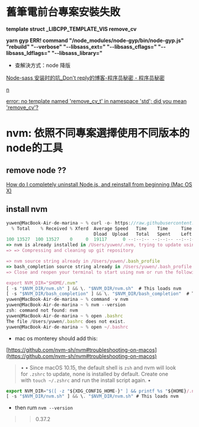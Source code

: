 # 舊筆電前台專案安裝失敗

**template <class _Tp> struct _LIBCPP_TEMPLATE_VIS remove_cv**

**yarn gyp ERR! command "/node_modules/node-gyp/bin/node-gyp.js" "rebuild" "--verbose" "--libsass_ext=" "--libsass_cflags=" "--libsass_ldflags=" "--libsass_library="**

- 查解決方式：node 降版

[Node-sass 安装时的坑_Don't reply的博客-程序员秘密 - 程序员秘密](https://www.cxymm.net/article/qq_42762909/119361279)

[n](https://www.npmjs.com/package/n)

[error: no template named 'remove_cv_t' in namespace 'std'; did you mean 'remove_cv'?](https://stackoverflow.com/questions/67241196/error-no-template-named-remove-cv-t-in-namespace-std-did-you-mean-remove)
  
  
# nvm: 依照不同專案選擇使用不同版本的node的工具

## remove node ??

[How do I completely uninstall Node.js, and reinstall from beginning (Mac OS X)](https://stackoverflow.com/questions/11177954/how-do-i-completely-uninstall-node-js-and-reinstall-from-beginning-mac-os-x)

## install nvm

```jsx
yuwen@MacBook-Air-de-marina ~ % curl -o- https://raw.githubusercontent.com/nvm-sh/nvm/v0.37.2/install.sh | bash
  % Total    % Received % Xferd  Average Speed   Time    Time     Time  Current
                                 Dload  Upload   Total   Spent    Left  Speed
100 13527  100 13527    0     0  19117      0 --:--:-- --:--:-- --:--:-- 19296
=> nvm is already installed in /Users/yuwen/.nvm, trying to update using git
=> => Compressing and cleaning up git repository

=> nvm source string already in /Users/yuwen/.bash_profile
=> bash_completion source string already in /Users/yuwen/.bash_profile
=> Close and reopen your terminal to start using nvm or run the following to use it now:

export NVM_DIR="$HOME/.nvm"
[ -s "$NVM_DIR/nvm.sh" ] && \. "$NVM_DIR/nvm.sh"  # This loads nvm
[ -s "$NVM_DIR/bash_completion" ] && \. "$NVM_DIR/bash_completion"  # This loads nvm bash_completion
yuwen@MacBook-Air-de-marina ~ % command -v nvm
yuwen@MacBook-Air-de-marina ~ % nvm --version
zsh: command not found: nvm
yuwen@MacBook-Air-de-marina ~ % open .bashrc
The file /Users/yuwen/.bashrc does not exist.
yuwen@MacBook-Air-de-marina ~ % open ~/.bashrc
```

- mac os monterey should add this:

[https://github.com/nvm-sh/nvm#troubleshooting-on-macos](https://github.com/nvm-sh/nvm#troubleshooting-on-macos)

> • 
• Since macOS 10.15, the default shell is `zsh` and nvm will look for `.zshrc` to update, none is installed by default. Create one with `touch ~/.zshrc` and run the install script again.
•
> 

```jsx
export NVM_DIR="$([ -z "${XDG_CONFIG_HOME-}" ] && printf %s "${HOME}/.nvm" || printf %s "${XDG_CONFIG_HOME}/nvm")"
[ -s "$NVM_DIR/nvm.sh" ] && \. "$NVM_DIR/nvm.sh" # This loads nvm
```

- then rum `nvm --version`

>> 0.37.2
